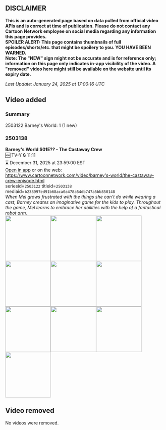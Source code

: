 ## DISCLAIMER
**This is an auto-generated page based on data pulled from official video APIs and is correct at time of publication. Please do not contact any Cartoon Network employee on social media regarding any information this page provides.**  
**SPOILER ALERT: This page contains thumbnails of full episodes/shorts/etc. that might be spoilery to you. YOU HAVE BEEN WARNED.**  
**Note: The "NEW" sign might not be accurate and is for reference only; information on this page only indicates in-app visibility of the video. A "removed" video here might still be available on the website until its expiry date.**  

_Last Update: January 24, 2025 at 17:00:16 UTC_
## Video added
### Summary
2503122 Barney's World: 1 (1 new)  
### 2503138
**Barney's World S01E?? - The Castaway Crew**  
🆕 TV-Y 🔒 11:11  
⌛ December 31, 2025 at 23:59:00 EST  
[Open in app](https://cnvideo.sercomkc.org/redirector.html?type=cnapp&seriesid=1000000000093702&titleid=2503138&mediaid=b238997ed91b68aca0a478a54db747a5bb850148) or on the web: https://www.cartoonnetwork.com/video/barney's-world/the-castaway-crew-episode.html  
seriesid=`2503122` titleid=`2503138` mediaid=`b238997ed91b68aca0a478a54db747a5bb850148`  
_When Mel grows frustrated with the things she can't do while wearing a cast, Barney creates an imaginative game for the kids to play. Throughout the game, Mel learns to embrace her abilities with the help of a fantastical robot arm._  
<a href="https://s3.amazonaws.com/cartoonorchestrator/2503138_001_1280x720.jpg"><img src="https://s3.amazonaws.com/cartoonorchestrator/2503138_001_640x360.jpg" height="144px" /></a><a href="https://s3.amazonaws.com/cartoonorchestrator/2503138_002_1280x720.jpg"><img src="https://s3.amazonaws.com/cartoonorchestrator/2503138_002_640x360.jpg" height="144px" /></a><a href="https://s3.amazonaws.com/cartoonorchestrator/2503138_003_1280x720.jpg"><img src="https://s3.amazonaws.com/cartoonorchestrator/2503138_003_640x360.jpg" height="144px" /></a><a href="https://s3.amazonaws.com/cartoonorchestrator/2503138_004_1280x720.jpg"><img src="https://s3.amazonaws.com/cartoonorchestrator/2503138_004_640x360.jpg" height="144px" /></a><a href="https://s3.amazonaws.com/cartoonorchestrator/2503138_005_1280x720.jpg"><img src="https://s3.amazonaws.com/cartoonorchestrator/2503138_005_640x360.jpg" height="144px" /></a><a href="https://s3.amazonaws.com/cartoonorchestrator/2503138_006_1280x720.jpg"><img src="https://s3.amazonaws.com/cartoonorchestrator/2503138_006_640x360.jpg" height="144px" /></a><a href="https://s3.amazonaws.com/cartoonorchestrator/2503138_007_1280x720.jpg"><img src="https://s3.amazonaws.com/cartoonorchestrator/2503138_007_640x360.jpg" height="144px" /></a><a href="https://s3.amazonaws.com/cartoonorchestrator/2503138_008_1280x720.jpg"><img src="https://s3.amazonaws.com/cartoonorchestrator/2503138_008_640x360.jpg" height="144px" /></a><a href="https://s3.amazonaws.com/cartoonorchestrator/2503138_009_1280x720.jpg"><img src="https://s3.amazonaws.com/cartoonorchestrator/2503138_009_640x360.jpg" height="144px" /></a><a href="https://s3.amazonaws.com/cartoonorchestrator/2503138_010_1280x720.jpg"><img src="https://s3.amazonaws.com/cartoonorchestrator/2503138_010_640x360.jpg" height="144px" /></a>
## Video removed
No videos were removed.  
